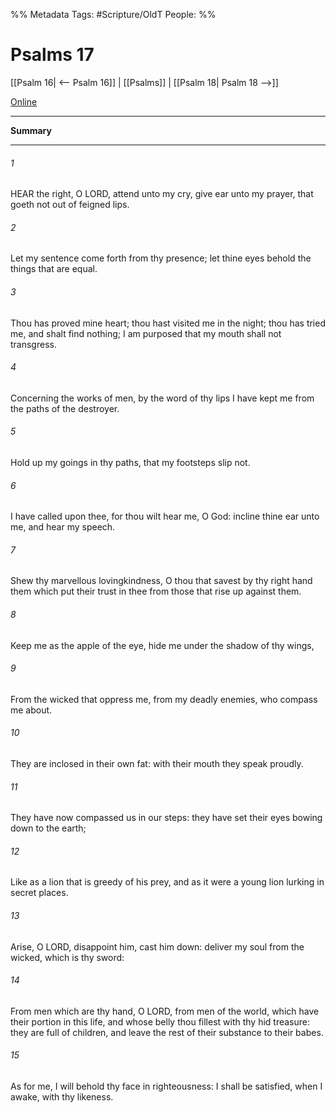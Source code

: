 

%% Metadata
Tags: #Scripture/OldT
People: 
%%
# Psalms 17
[[Psalm 16| <-- Psalm 16]] | [[Psalms]] | [[Psalm 18| Psalm 18 -->]]

[Online](https://churchofjesuschrist.org/study/scriptures/ot/ps/17?lang=eng)

---
__Summary__



---

###### 1
HEAR the right, O LORD, attend unto my cry, give ear unto my prayer, that goeth not out of feigned lips.
###### 2
Let my sentence come forth from thy presence; let thine eyes behold the things that are equal.
###### 3
Thou has proved mine heart; thou hast visited me in the night; thou has tried me, and shalt find nothing; I am purposed that my mouth shall not transgress.
###### 4
Concerning the works of men, by the word of thy lips I have kept me from the paths of the destroyer.
###### 5
Hold up my goings in thy paths, that my footsteps slip not.
###### 6
I have called upon thee, for thou wilt hear me, O God: incline thine ear unto me, and hear my speech.
###### 7
Shew thy marvellous lovingkindness, O thou that savest by thy right hand them which put their trust in thee from those that rise up against them.
###### 8
Keep me as the apple of the eye, hide me under the shadow of thy wings,
###### 9
From the wicked that oppress me, from my deadly enemies, who compass me about.
###### 10
They are inclosed in their own fat: with their mouth they speak proudly.
###### 11
They have now compassed us in our steps: they have set their eyes bowing down to the earth;
###### 12
Like as a lion that is greedy of his prey, and as it were a young lion lurking in secret places.
###### 13
Arise, O LORD, disappoint him, cast him down: deliver my soul from the wicked, which is thy sword:
###### 14
From men which are thy hand, O LORD, from men of the world, which have their portion in this life, and whose belly thou fillest with thy hid treasure: they are full of children, and leave the rest of their substance to their babes.
###### 15
As for me, I will behold thy face in righteousness: I shall be satisfied, when I awake, with thy likeness.




